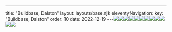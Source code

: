 ---
title: "Buildbase, Dalston"
layout: layouts/base.njk
eleventyNavigation:
  key: "Buildbase, Dalston"
  order: 10
date: 2022-12-19
---![](https://s3.eu-west-1.amazonaws.com/jessicaakerman.com/JAkerman-Buildbase-Shed-Colour-web.jpg)![](https://s3.eu-west-1.amazonaws.com/jessicaakerman.com/JAkerman-Buildbase-Shed.jpg)![](https://s3.eu-west-1.amazonaws.com/jessicaakerman.com/JAkerman-Buildbase-Vince-and-Glen-web.jpg)![](https://s3.eu-west-1.amazonaws.com/jessicaakerman.com/JAkerman-Buildbase-bricks-web.jpg)![](https://s3.eu-west-1.amazonaws.com/jessicaakerman.com/JAkerman-Buildbase-Truck-arm-wax-web.jpg)![](https://s3.eu-west-1.amazonaws.com/jessicaakerman.com/JAkerman-Buildbase-Truck-arm-web.jpg)![](https://s3.eu-west-1.amazonaws.com/jessicaakerman.com/JAkerman-Buildbase-sandbags-looking-out-to-Crossway-web.jpg)![](https://s3.eu-west-1.amazonaws.com/jessicaakerman.com/JAkerman-Buildbase-yard.jpg)![](https://s3.eu-west-1.amazonaws.com/jessicaakerman.com/1-Truck-busy-yard.jpg)![](https://s3.eu-west-1.amazonaws.com/jessicaakerman.com/12-BB+watercolour.jpg)![](https://s3.eu-west-1.amazonaws.com/jessicaakerman.com/image-asset.jpeg/img.jpg)![](https://s3.eu-west-1.amazonaws.com/jessicaakerman.com/image-asset.jpeg/img.jpg)